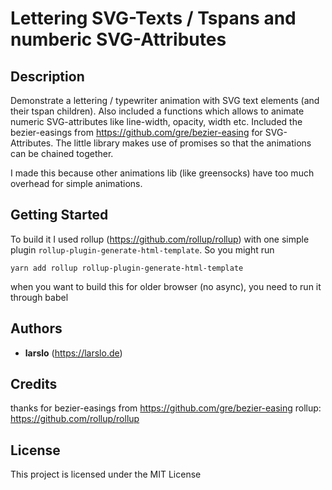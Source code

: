 # Lettering SVG-Texts / Tspans and numberic SVG-Attributes

## Description
Demonstrate a lettering / typewriter animation with SVG text elements (and their tspan children).
Also included a functions which allows to animate numeric SVG-attributes like line-width, opacity, width etc.
Included the bezier-easings from https://github.com/gre/bezier-easing for SVG-Attributes.
The little library makes use of promises so that the animations can be chained together.

I made this because other animations lib (like greensocks) have too much overhead for simple animations.


## Getting Started
To build it I used rollup (https://github.com/rollup/rollup) with one simple plugin `rollup-plugin-generate-html-template`. 
So you might run 

```yarn add rollup rollup-plugin-generate-html-template```

when you want to build this for older browser (no async), you need to run it through babel


## Authors

* **larslo**  (https://larslo.de)


## Credits

thanks for bezier-easings from https://github.com/gre/bezier-easing
rollup: https://github.com/rollup/rollup

## License

This project is licensed under the MIT License

